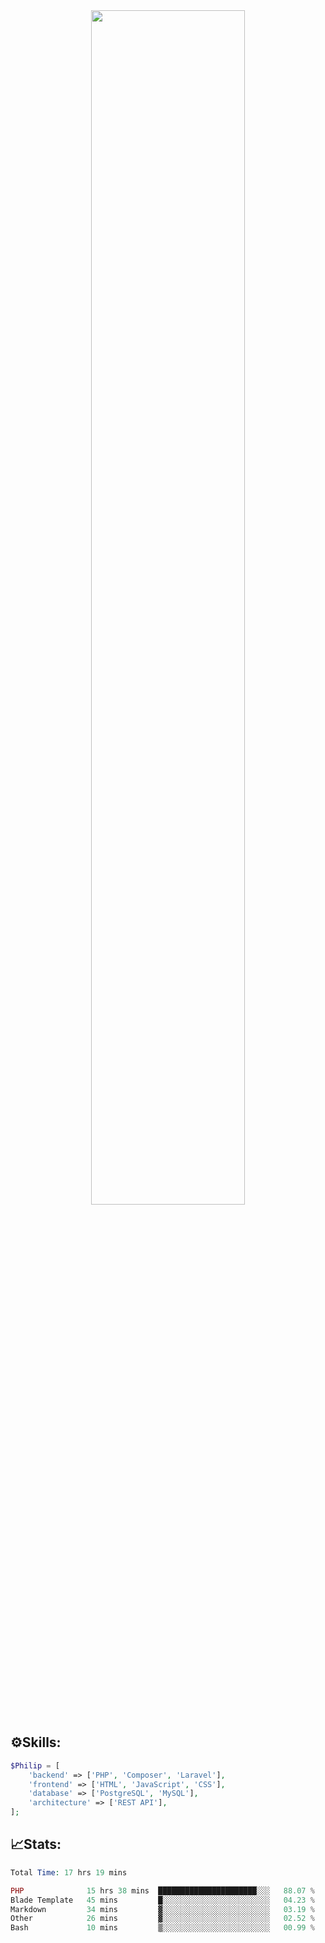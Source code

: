 <div align="center">
<img src="https://readme-typing-svg.demolab.com?font=Inconsolata&weight=500&size=50&duration=4000&pause=300&color=A7A459&center=true&vCenter=true&multiline=true&repeat=false&random=false&width=1300&height=140&lines=Hello,+Привет;I'm+Philip+a+beginner+backend+developer+in+php" width="70%" />
</div>

## ⚙️Skills:
```php
$Philip = [
    'backend' => ['PHP', 'Composer', 'Laravel'],
    'frontend' => ['HTML', 'JavaScript', 'CSS'],
    'database' => ['PostgreSQL', 'MySQL'],
    'architecture' => ['REST API'],
];
```
## 📈Stats:
<!--START_SECTION:waka-->

```PHP
Total Time: 17 hrs 19 mins

PHP              15 hrs 38 mins  ██████████████████████░░░   88.07 %
Blade Template   45 mins         █░░░░░░░░░░░░░░░░░░░░░░░░   04.23 %
Markdown         34 mins         ▓░░░░░░░░░░░░░░░░░░░░░░░░   03.19 %
Other            26 mins         ▓░░░░░░░░░░░░░░░░░░░░░░░░   02.52 %
Bash             10 mins         ▒░░░░░░░░░░░░░░░░░░░░░░░░   00.99 %
```

<!--END_SECTION:waka-->

